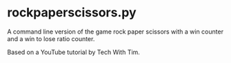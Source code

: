 # rockpaperscissors.py
A command line version of the game rock paper scissors with a win counter and a win to lose ratio counter.

Based on a YouTube tutorial by Tech With Tim.
